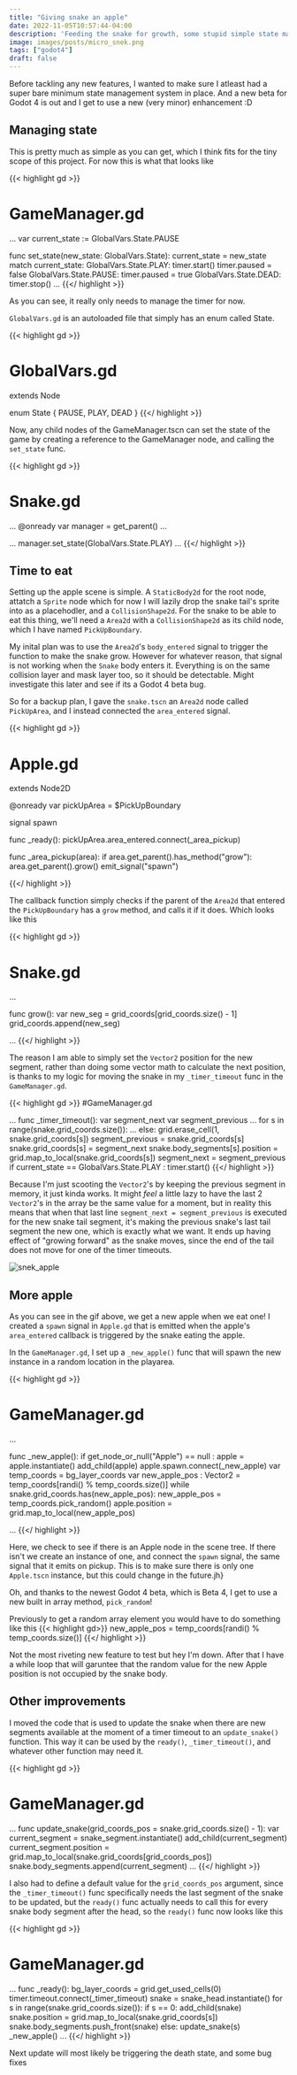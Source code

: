 ```yaml
---
title: "Giving snake an apple"
date: 2022-11-05T10:57:44-04:00
description: 'Feeding the snake for growth, some stupid simple state management, and some code simplification'
image: images/posts/micro_snek.png
tags: ["godot4"]
draft: false 
---
```

Before tackling any new features, I wanted to make sure I atleast had a super bare minimum state management system in place. And a new beta for Godot 4 is out and I get to use a new (very minor) enhancement :D 

## Managing state

This is pretty much as simple as you can get, which I think fits for the tiny scope of this project. For now this is what that looks like

{{< highlight gd >}}
# GameManager.gd

...
var current_state := GlobalVars.State.PAUSE

func set_state(new_state: GlobalVars.State):
	current_state = new_state
	match current_state:
		GlobalVars.State.PLAY:
			timer.start()
			timer.paused = false
		GlobalVars.State.PAUSE:
			timer.paused = true
		GlobalVars.State.DEAD:
			timer.stop()
...
{{</ highlight >}}

As you can see, it really only needs to manage the timer for now.

`GlobalVars.gd` is an autoloaded file that simply has an enum called State.

{{< highlight gd >}}
# GlobalVars.gd

extends Node

enum State {
	PAUSE,
	PLAY,
	DEAD
}
{{</ highlight >}}

Now, any child nodes of the GameManager.tscn can set the state of the game by creating a reference to the GameManager node, and calling the `set_state` func.

{{< highlight gd >}}
# Snake.gd

...
@onready var manager = get_parent()
...

...
manager.set_state(GlobalVars.State.PLAY)
...
{{</ highlight >}}

## Time to eat
Setting up the apple scene is simple. A `StaticBody2d` for the root node, attatch a `Sprite` node which for now I will lazily drop the snake tail's sprite into as a placehodler, and a `CollisionShape2d`.  For the snake to be able to eat this thing, we'll need a `Area2d` with a `CollisionShape2d` as its child node, which I have named `PickUpBoundary`.

My inital plan was to use the `Area2d`'s `body_entered` signal to trigger the function to make the snake grow. However for whatever reason, that signal is not working when the `Snake` body enters it. Everything is on the same collision layer and mask layer too, so it should be detectable. Might investigate this later and see if its a Godot 4 beta bug. 

So for a backup plan, I gave the `snake.tscn` an `Area2d` node called `PickUpArea`, and I instead connected the `area_entered` signal. 

{{< highlight gd >}}
# Apple.gd

extends Node2D

@onready var pickUpArea = $PickUpBoundary

signal spawn

func _ready():
	pickUpArea.area_entered.connect(_area_pickup)

func _area_pickup(area):
	if area.get_parent().has_method("grow"):
		area.get_parent().grow()
		emit_signal("spawn")

{{</ highlight >}}

The callback function simply checks if the parent of the `Area2d` that entered the `PickUpBoundary` has a `grow` method, and calls it if it does.  Which looks like this

{{< highlight gd >}}
# Snake.gd

...

func grow():
	var new_seg = grid_coords[grid_coords.size() - 1]
	grid_coords.append(new_seg)

...
{{</ highlight >}}

The reason I am able to simply set the  `Vector2` position for the new segment, rather than doing some vector math to calculate the next position, is thanks to my logic for moving the snake in my `_timer_timeout` func in the `GameManager.gd`.

{{< highlight gd >}}
#GameManager.gd

...
func _timer_timeout():
	var segment_next
	var segment_previous
...
	for s in range(snake.grid_coords.size()):
...
		else:
			grid.erase_cell(1, snake.grid_coords[s])
			segment_previous = snake.grid_coords[s]
			snake.grid_coords[s] = segment_next
			snake.body_segments[s].position = grid.map_to_local(snake.grid_coords[s])
			segment_next = segment_previous
	if current_state == GlobalVars.State.PLAY : 
		timer.start()
{{</ highlight >}}

Because I'm just scooting the `Vector2`'s by keeping the previous segment in memory, it just kinda works. It might _feel_ a little lazy to have the last 2 `Vector2`'s in the array be the same value for a moment, but in reality this means that when that last line `segment_next = segment_previous` is executed for the new snake tail segment, it's making the previous snake's last tail segment the new one, which is exactly what we want. It ends up having effect of "growing forward" as the snake moves, since the end of the tail does not move for one of the timer timeouts.

![snek_apple](/images/posts/snek_apple.gif "snek")

## More apple
As you can see in the gif above, we get a new apple when we eat one! I created a `spawn` signal in `Apple.gd` that is emitted when the apple's `area_entered` callback is triggered by the snake eating the apple. 

In the `GameManager.gd`, I set up a `_new_apple()` func that will spawn the new instance in a random location in the playarea.

{{< highlight gd >}}
# GameManager.gd

...

func _new_apple():
	if get_node_or_null("Apple") == null :
		apple = apple.instantiate()
		add_child(apple)
		apple.spawn.connect(_new_apple)
	var temp_coords = bg_layer_coords 
	var new_apple_pos : Vector2 = temp_coords[randi() % temp_coords.size()]
	while snake.grid_coords.has(new_apple_pos):
		new_apple_pos = temp_coords.pick_random()
	apple.position = grid.map_to_local(new_apple_pos)
	
...
{{</ highlight >}}

Here, we check to see if there is an Apple node in the scene tree. If there isn't we create an instance of one, and connect the `spawn` signal, the same signal that it emits on pickup. This is to make sure there is only one `Apple.tscn` instance, but this could change in the future.jh}

Oh, and thanks to the newest Godot 4 beta, which is Beta 4, I get to use a new built in array method, `pick_random`! 

Previously to get a random array element you would have to do something like this 
{{< highlight gd>}}
new_apple_pos = temp_coords[randi() % temp_coords.size()]
{{</ highlight >}}

Not the most riveting new feature to test but hey I'm down. After that I have a while loop that will garuntee that the random value for the new Apple position is not occupied by the snake body.

## Other improvements
I moved the code that is used to update the snake when there are new segments available at the moment of a timer timeout to an `update_snake()` function. This way it can be used by the `ready()`, `_timer_timeout()`, and whatever other function may need it.

{{< highlight gd >}}
# GameManager.gd

...
func update_snake(grid_coords_pos = snake.grid_coords.size() - 1): 
	var current_segment = snake_segment.instantiate()
	add_child(current_segment)
	current_segment.position = grid.map_to_local(snake.grid_coords[grid_coords_pos])
	snake.body_segments.append(current_segment)
...
{{</ highlight >}}

I also had to define a default value for the `grid_coords_pos` argument, since the `_timer_timeout()` func specifically needs the last segment of the snake to be updated, but the `ready()` func actually needs to call this for every snake body segment after the head, so the `ready()` func now looks like this 

{{< highlight gd >}}
# GameManager.gd

...
func _ready():
	bg_layer_coords = grid.get_used_cells(0)
	timer.timeout.connect(_timer_timeout)
	snake = snake_head.instantiate()
	for s in range(snake.grid_coords.size()):
		if s == 0:
			add_child(snake)
			snake.position = grid.map_to_local(snake.grid_coords[s])
			snake.body_segments.push_front(snake)
		else:
			update_snake(s)
	_new_apple()
...
{{</ highlight >}}

Next update will most likely be triggering the death state, and some bug fixes
